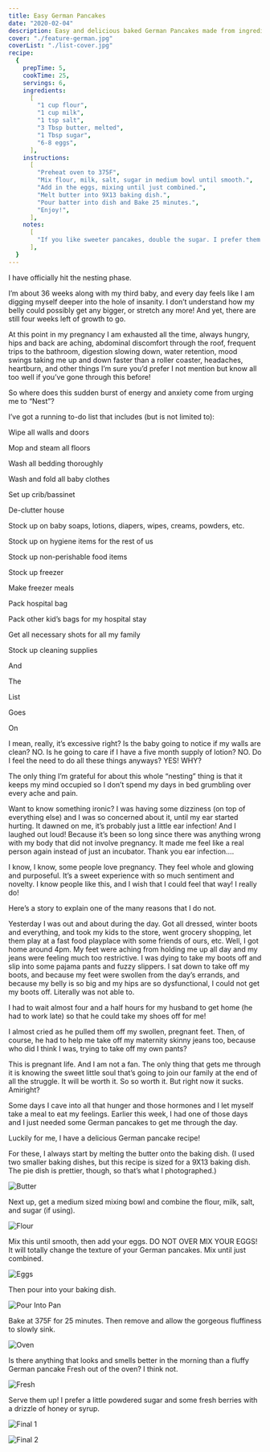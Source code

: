 ```yaml
---
title: Easy German Pancakes
date: "2020-02-04"
description: Easy and delicious baked German Pancakes made from ingredients already in your fridge to give you a breakfast you can truly enjoy.
cover: "./feature-german.jpg"
coverList: "./list-cover.jpg"
recipe:
  {
    prepTime: 5,
    cookTime: 25,
    servings: 6,
    ingredients:
      [
        "1 cup flour",
        "1 cup milk",
        "1 tsp salt",
        "3 Tbsp butter, melted",
        "1 Tbsp sugar",
        "6-8 eggs",
      ],
    instructions:
      [
        "Preheat oven to 375F",
        "Mix flour, milk, salt, sugar in medium bowl until smooth.",
        "Add in the eggs, mixing until just combined.",
        "Melt butter into 9X13 baking dish.",
        "Pour batter into dish and Bake 25 minutes.",
        "Enjoy!",
      ],
    notes:
      [
        "If you like sweeter pancakes, double the sugar. I prefer them less sweet so I can add a little syrup!",
      ],
  }
---
```


I have officially hit the nesting phase.

I’m about 36 weeks along with my third baby, and every day feels like I am digging myself deeper into the hole of insanity. I don’t understand how my belly could possibly get any bigger, or stretch any more! And yet, there are still four weeks left of growth to go.

At this point in my pregnancy I am exhausted all the time, always hungry, hips and back are aching, abdominal discomfort through the roof, frequent trips to the bathroom, digestion slowing down, water retention, mood swings taking me up and down faster than a roller coaster, headaches, heartburn, and other things I’m sure you’d prefer I not mention but know all too well if you’ve gone through this before!

So where does this sudden burst of energy and anxiety come from urging me to “Nest”?

I’ve got a running to-do list that includes (but is not limited to):

Wipe all walls and doors

Mop and steam all floors

Wash all bedding thoroughly

Wash and fold all baby clothes

Set up crib/bassinet

De-clutter house

Stock up on baby soaps, lotions, diapers, wipes, creams, powders, etc.

Stock up on hygiene items for the rest of us

Stock up non-perishable food items

Stock up freezer

Make freezer meals

Pack hospital bag

Pack other kid’s bags for my hospital stay

Get all necessary shots for all my family

Stock up cleaning supplies

And

The

List

Goes

On

I mean, really, it’s excessive right? Is the baby going to notice if my walls are clean? NO. Is he going to care if I have a five month supply of lotion? NO. Do I feel the need to do all these things anyways? YES! WHY?

The only thing I’m grateful for about this whole “nesting” thing is that it keeps my mind occupied so I don’t spend my days in bed grumbling over every ache and pain.

Want to know something ironic? I was having some dizziness (on top of everything else) and I was so concerned about it, until my ear started hurting. It dawned on me, it’s probably just a little ear infection! And I laughed out loud! Because it’s been so long since there was anything wrong with my body that did not involve pregnancy. It made me feel like a real person again instead of just an incubator. Thank you ear infection….

I know, I know, some people love pregnancy. They feel whole and glowing and purposeful. It’s a sweet experience with so much sentiment and novelty. I know people like this, and I wish that I could feel that way! I really do!

Here’s a story to explain one of the many reasons that I do not.

Yesterday I was out and about during the day. Got all dressed, winter boots and everything, and took my kids to the store, went grocery shopping, let them play at a fast food playplace with some friends of ours, etc. Well, I got home around 4pm. My feet were aching from holding me up all day and my jeans were feeling much too restrictive. I was dying to take my boots off and slip into some pajama pants and fuzzy slippers. I sat down to take off my boots, and because my feet were swollen from the day’s errands, and because my belly is so big and my hips are so dysfunctional, I could not get my boots off. Literally was not able to.

I had to wait almost four and a half hours for my husband to get home (he had to work late) so that he could take my shoes off for me!

I almost cried as he pulled them off my swollen, pregnant feet. Then, of course, he had to help me take off my maternity skinny jeans too, because who did I think I was, trying to take off my own pants?

This is pregnant life. And I am not a fan. The only thing that gets me through it is knowing the sweet little soul that’s going to join our family at the end of all the struggle. It will be worth it. So so worth it. But right now it sucks. Amiright?

Some days I cave into all that hunger and those hormones and I let myself take a meal to eat my feelings. Earlier this week, I had one of those days and I just needed some German pancakes to get me through the day.

Luckily for me, I have a delicious German pancake recipe!

For these, I always start by melting the butter onto the baking dish. (I used two smaller baking dishes, but this recipe is sized for a 9X13 baking dish. The pie dish is prettier, though, so that’s what I photographed.)

![Butter](./butter.jpg)

Next up, get a medium sized mixing bowl and combine the flour, milk, salt, and sugar (if using).

![Flour](./flour.jpg)

Mix this until smooth, then add your eggs. DO NOT OVER MIX YOUR EGGS! It will totally change the texture of your German pancakes. Mix until just combined.

![Eggs](./eggs.jpg)

Then pour into your baking dish.

![Pour Into Pan](./pour.jpg)

Bake at 375F for 25 minutes. Then remove and allow the gorgeous fluffiness to slowly sink.

![Oven](./oven.jpg)

Is there anything that looks and smells better in the morning than a fluffy German pancake Fresh out of the oven? I think not.

![Fresh](./fresh.jpg)

Serve them up! I prefer a little powdered sugar and some fresh berries with a drizzle of honey or syrup.

![Final 1](./final1.jpg)

![Final 2](./final2.jpg)

